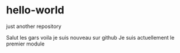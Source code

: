 # hello-world
just another repository

Salut les gars voila je suis nouveau sur github
    Je suis actuellement le premier module

